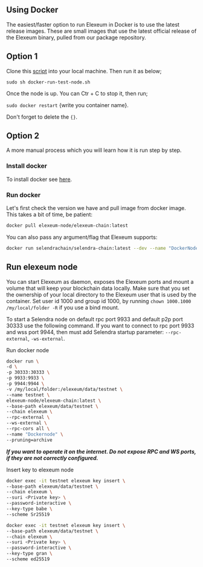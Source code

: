 ## Using Docker
The easiest/faster option to run Elexeum in Docker is to use the latest release images. These are small images that use the latest official release of the Elexeum binary, pulled from our package repository.
## Option 1

Clone this [script](https://github.com/elexeum/elexeum-node/blob/main/scripts/docker-run-test-node.sh) into your local machine. Then run it as below; 

`sudo sh docker-run-test-node.sh`

Once the node is up. You can Ctr + C to stop it, then run;

`sudo docker restart` {write you container name}. 

Don't forget to delete the `{}`.


## Option 2
A more manual process which you will learn how it is run step by step.
### Install docker
To install docker see [here](https://docs.docker.com/engine/install/).

### Run docker
Let's first check the version we have and pull image from docker image. This takes a bit of time, be patient: 

```bash
docker pull elexeum-node/elexeum-chain:latest
```

You can also pass any argument/flag that Elexeum supports:

```bash
docker run selendrachain/selendra-chain:latest --dev --name "DockerNode"
```

## Run elexeum node

You can start Elexeum as daemon, exposes the Elexeum ports and mount a volume that will keep your blockchain data locally. Make sure that you set the ownership of your local directory to the Elexeum user that is used by the container. Set user id 1000 and group id 1000, by running `chown 1000.1000 /my/local/folder -R` if you use a bind mount.

To start a Selendra node on default rpc port 9933 and default p2p port 30333 use the following command. If you want to connect to rpc port 9933 and wss port 9944, then must add Selendra startup parameter: `--rpc-external`, `-ws-external`.

Run docker node

```bash
docker run \
-d \
-p 30333:30333 \
-p 9933:9933 \
-p 9944:9944 \
-v /my/local/folder:/elexeum/data/testnet \
--name testnet \
elexeum-node/elexeum-chain:latest \
--base-path elexeum/data/testnet \
--chain elexeum \
--rpc-external \
--ws-external \
--rpc-cors all \
--name "Dockernode" \ 
--pruning=archive
```
**_If you want to operate it on the internet. Do not expose RPC and WS ports, if they are not correctly configured._**

Insert key to elexeum node

```bash
docker exec -it testnet elexeum key insert \
--base-path elexeum/data/testnet \
--chain elexeum \
--suri <Private key> \
--password-interactive \
--key-type babe \
--scheme Sr25519

docker exec -it testnet elexeum key insert \
--base-path elexeum/data/testnet \
--chain elexeum \
--suri <Private key> \
--password-interactive \
--key-type gran \
--scheme ed25519
```
